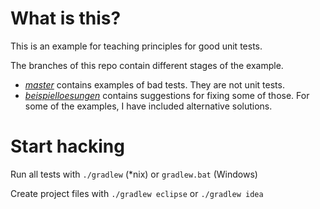 # What is this?

This is an example for teaching principles for good unit tests.

The branches of this repo contain different stages of the example. 

* [_master_](https://github.com/alexbepple/first-principles-java/tree/master) contains examples of bad tests. They are not unit tests.
* [_beispielloesungen_](https://github.com/alexbepple/first-principles-java/tree/beispielloesungen) contains suggestions for fixing some of those. For some of the examples, I have included alternative solutions.


# Start hacking

Run all tests with `./gradlew` (*nix) or `gradlew.bat` (Windows)

Create project files with `./gradlew eclipse` or `./gradlew idea`
